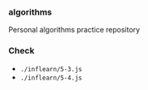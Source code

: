 ### algorithms
Personal algorithms practice repository

### Check
- `./inflearn/5-3.js`
- `./inflearn/5-4.js`
